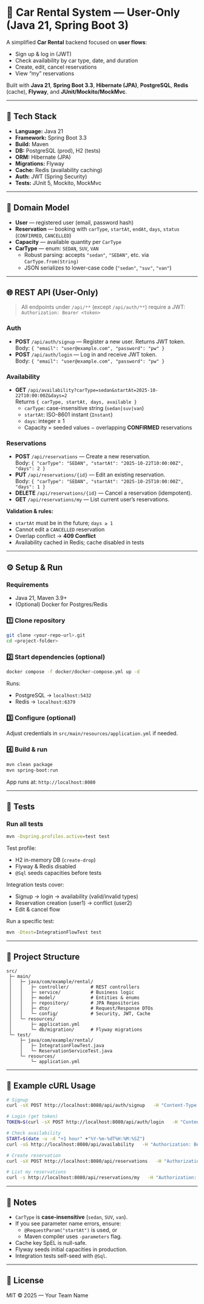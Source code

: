 # 🚗 Car Rental System — User-Only (Java 21, Spring Boot 3)

A simplified **Car Rental** backend focused on **user flows**:
- Sign up & log in (JWT)
- Check availability by car type, date, and duration
- Create, edit, cancel reservations
- View “my” reservations

Built with **Java 21**, **Spring Boot 3.3**, **Hibernate (JPA)**, **PostgreSQL**, **Redis** (cache), **Flyway**, and **JUnit/Mockito/MockMvc**.

---

## 🧩 Tech Stack

- **Language:** Java 21  
- **Framework:** Spring Boot 3.3  
- **Build:** Maven  
- **DB:** PostgreSQL (prod), H2 (tests)  
- **ORM:** Hibernate (JPA)  
- **Migrations:** Flyway  
- **Cache:** Redis (availability caching)  
- **Auth:** JWT (Spring Security)  
- **Tests:** JUnit 5, Mockito, MockMvc

---

## 🧠 Domain Model

- **User** — registered user (email, password hash)  
- **Reservation** — booking with `carType`, `startAt`, `endAt`, `days`, `status` (`CONFIRMED`, `CANCELLED`)  
- **Capacity** — available quantity per `CarType`  
- **CarType** — enum: `SEDAN`, `SUV`, `VAN`
  - Robust parsing: accepts `"sedan"`, `"SEDAN"`, etc. via `CarType.from(String)`
  - JSON serializes to lower-case code (`"sedan"`, `"suv"`, `"van"`)

---

## 🌐 REST API (User-Only)

> All endpoints under `/api/**` (except `/api/auth/**`) require a JWT:  
> `Authorization: Bearer <token>`

### Auth
- **POST** `/api/auth/signup` — Register a new user. Returns JWT token.  
  Body: `{ "email": "user@example.com", "password": "pw" }`
- **POST** `/api/auth/login` — Log in and receive JWT token.  
  Body: `{ "email": "user@example.com", "password": "pw" }`

### Availability
- **GET** `/api/availability?carType=sedan&startAt=2025-10-22T10:00:00Z&days=2`  
  Returns `{ carType, startAt, days, available }`  
  - `carType`: case-insensitive string (`sedan|suv|van`)  
  - `startAt`: ISO-8601 instant (`Instant`)  
  - `days`: integer ≥ 1  
  - Capacity = seeded values − overlapping **CONFIRMED** reservations

### Reservations
- **POST** `/api/reservations` — Create a new reservation.  
  Body: `{ "carType": "SEDAN", "startAt": "2025-10-22T10:00:00Z", "days": 2 }`
- **PUT** `/api/reservations/{id}` — Edit an existing reservation.  
  Body: `{ "carType": "SEDAN", "startAt": "2025-10-25T10:00:00Z", "days": 1 }`
- **DELETE** `/api/reservations/{id}` — Cancel a reservation (idempotent).
- **GET** `/api/reservations/my` — List current user’s reservations.

**Validation & rules:**
- `startAt` must be in the future; `days ≥ 1`
- Cannot edit a `CANCELLED` reservation
- Overlap conflict → **409 Conflict**
- Availability cached in Redis; cache disabled in tests

---

## ⚙️ Setup & Run

### Requirements
- Java 21, Maven 3.9+
- (Optional) Docker for Postgres/Redis

### 1️⃣ Clone repository
```bash
git clone <your-repo-url>.git
cd <project-folder>
```

### 2️⃣ Start dependencies (optional)
```bash
docker compose -f docker/docker-compose.yml up -d
```
Runs:
- PostgreSQL → `localhost:5432`
- Redis → `localhost:6379`

### 3️⃣ Configure (optional)
Adjust credentials in `src/main/resources/application.yml` if needed.

### 4️⃣ Build & run
```bash
mvn clean package
mvn spring-boot:run
```
App runs at: `http://localhost:8080`

---

## 🧪 Tests

### Run all tests
```bash
mvn -Dspring.profiles.active=test test
```
Test profile:
- H2 in-memory DB (`create-drop`)
- Flyway & Redis disabled
- `@Sql` seeds capacities before tests

Integration tests cover:
- Signup → login → availability (valid/invalid types)
- Reservation creation (user1) → conflict (user2)
- Edit & cancel flow

Run a specific test:
```bash
mvn -Dtest=IntegrationFlowTest test
```

---

## 🧰 Project Structure

```
src/
 ├─ main/
 │   ├─ java/com/example/rental/
 │   │   ├─ controller/        # REST controllers
 │   │   ├─ service/           # Business logic
 │   │   ├─ model/             # Entities & enums
 │   │   ├─ repository/        # JPA Repositories
 │   │   ├─ dto/               # Request/Response DTOs
 │   │   └─ config/            # Security, JWT, Cache
 │   └─ resources/
 │       ├─ application.yml
 │       └─ db/migration/      # Flyway migrations
 └─ test/
     ├─ java/com/example/rental/
     │   ├─ IntegrationFlowTest.java
     │   └─ ReservationServiceTest.java
     └─ resources/
         └─ application.yml
```

---

## 🧪 Example cURL Usage

```bash
# Signup
curl -sX POST http://localhost:8080/api/auth/signup   -H "Content-Type: application/json"   -d '{"email":"u1@example.com","password":"pw"}'

# Login (get token)
TOKEN=$(curl -sX POST http://localhost:8080/api/auth/login   -H "Content-Type: application/json"   -d '{"email":"u1@example.com","password":"pw"}' | jq -r .token)

# Check availability
START=$(date -u -d "+1 hour" +"%Y-%m-%dT%H:%M:%SZ")
curl -sG http://localhost:8080/api/availability   -H "Authorization: Bearer $TOKEN"   --data-urlencode "carType=sedan"   --data-urlencode "startAt=$START"   --data-urlencode "days=2"

# Create reservation
curl -sX POST http://localhost:8080/api/reservations   -H "Authorization: Bearer $TOKEN" -H "Content-Type: application/json"   -d "{"carType":"SEDAN","startAt":"$START","days":2}"

# List my reservations
curl -s http://localhost:8080/api/reservations/my   -H "Authorization: Bearer $TOKEN"
```

---

## 📝 Notes

- `CarType` is **case-insensitive** (`sedan`, `SUV`, `van`).
- If you see parameter name errors, ensure:
  - `@RequestParam("startAt")` is used, or
  - Maven compiler uses `-parameters` flag.
- Cache key SpEL is null-safe.
- Flyway seeds initial capacities in production.
- Integration tests self-seed with `@Sql`.

---

## 📄 License

MIT © 2025 — Your Team Name
